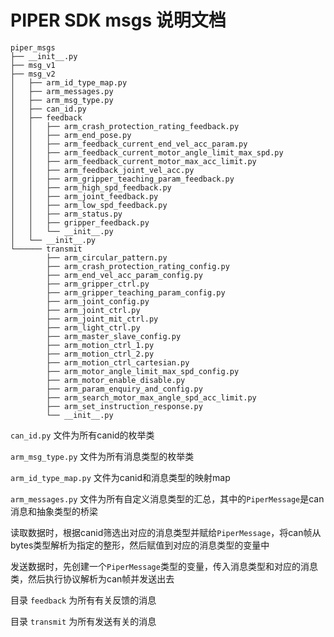 # PIPER SDK msgs 说明文档

```shell
piper_msgs
├── __init__.py
├── msg_v1
├── msg_v2
│   ├── arm_id_type_map.py
│   ├── arm_messages.py
│   ├── arm_msg_type.py
│   ├── can_id.py
│   ├── feedback
│   │   ├── arm_crash_protection_rating_feedback.py
│   │   ├── arm_end_pose.py
│   │   ├── arm_feedback_current_end_vel_acc_param.py
│   │   ├── arm_feedback_current_motor_angle_limit_max_spd.py
│   │   ├── arm_feedback_current_motor_max_acc_limit.py
│   │   ├── arm_feedback_joint_vel_acc.py
│   │   ├── arm_gripper_teaching_param_feedback.py
│   │   ├── arm_high_spd_feedback.py
│   │   ├── arm_joint_feedback.py
│   │   ├── arm_low_spd_feedback.py
│   │   ├── arm_status.py
│   │   ├── gripper_feedback.py
│   │   └── __init__.py
│   └── __init__.py
└────── transmit
        ├── arm_circular_pattern.py
        ├── arm_crash_protection_rating_config.py
        ├── arm_end_vel_acc_param_config.py
        ├── arm_gripper_ctrl.py
        ├── arm_gripper_teaching_param_config.py
        ├── arm_joint_config.py
        ├── arm_joint_ctrl.py
        ├── arm_joint_mit_ctrl.py
        ├── arm_light_ctrl.py
        ├── arm_master_slave_config.py
        ├── arm_motion_ctrl_1.py
        ├── arm_motion_ctrl_2.py
        ├── arm_motion_ctrl_cartesian.py
        ├── arm_motor_angle_limit_max_spd_config.py
        ├── arm_motor_enable_disable.py
        ├── arm_param_enquiry_and_config.py
        ├── arm_search_motor_max_angle_spd_acc_limit.py
        ├── arm_set_instruction_response.py
        └── __init__.py
```

`can_id.py` 文件为所有canid的枚举类

`arm_msg_type.py` 文件为所有消息类型的枚举类

`arm_id_type_map.py` 文件为canid和消息类型的映射map

`arm_messages.py` 文件为所有自定义消息类型的汇总，其中的`PiperMessage`是can消息和抽象类型的桥梁

读取数据时，根据canid筛选出对应的消息类型并赋给`PiperMessage`，将can帧从bytes类型解析为指定的整形，然后赋值到对应的消息类型的变量中

发送数据时，先创建一个`PiperMessage`类型的变量，传入消息类型和对应的消息类，然后执行协议解析为can帧并发送出去

目录 `feedback` 为所有有关反馈的消息

目录 `transmit` 为所有发送有关的消息
